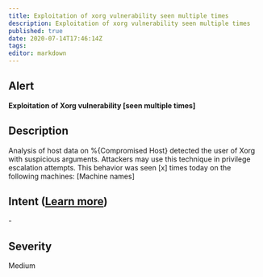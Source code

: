 ```yaml
---
title: Exploitation of xorg vulnerability seen multiple times
description: Exploitation of xorg vulnerability seen multiple times
published: true
date: 2020-07-14T17:46:14Z
tags:
editor: markdown
---
```


## Alert
**Exploitation of Xorg vulnerability [seen multiple times]**

## Description
Analysis of host data on %{Compromised Host} detected the user of Xorg with suspicious arguments. Attackers may use this technique in privilege escalation attempts. This behavior was seen [x] times today on the following machines: [Machine names]

## Intent ([Learn more](/public/security/alerts/intentions.md))
\-

## Severity
Medium




